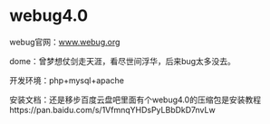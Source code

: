 # webug4.0

webug官网：www.webug.org

dome：曾梦想仗剑走天涯，看尽世间浮华，后来bug太多没去。

开发环境：php+mysql+apache

安装文档：还是移步百度云盘吧里面有个webug4.0的压缩包是安装教程https://pan.baidu.com/s/1VfmnqYHDsPyLBbDkD7nvLw


